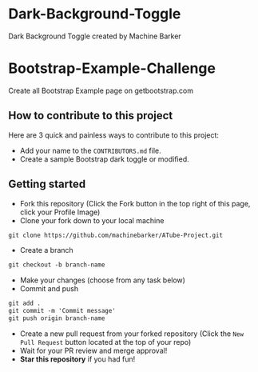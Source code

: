 # Dark-Background-Toggle
Dark Background Toggle created by Machine Barker

# Bootstrap-Example-Challenge
Create all Bootstrap Example page on getbootstrap.com

## How to contribute to this project
Here are 3 quick and painless ways to contribute to this project:

* Add your name to the `CONTRIBUTORS.md` file.
* Create a sample Bootstrap dark toggle or modified.

## Getting started
* Fork this repository (Click the Fork button in the top right of this page, click your Profile Image)
* Clone your fork down to your local machine

```markdown
git clone https://github.com/machinebarker/ATube-Project.git
```

* Create a branch

```markdown
git checkout -b branch-name
```

* Make your changes (choose from any task below)
* Commit and push

```markdown
git add .
git commit -m 'Commit message'
git push origin branch-name
```

* Create a new pull request from your forked repository (Click the `New Pull Request` button located at the top of your repo)
* Wait for your PR review and merge approval!
* __Star this repository__ if you had fun!
